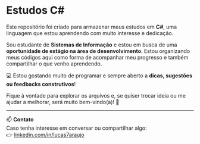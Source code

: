 # Estudos C#

Este repositório foi criado para armazenar meus estudos em **C#**, uma linguagem que estou aprendendo com muito interesse e dedicação.

Sou estudante de **Sistemas de Informação** e estou em busca de uma **oportunidade de estágio na área de desenvolvimento**. Estou organizando meus códigos aqui como forma de acompanhar meu progresso e também compartilhar o que venho aprendendo.

💻 Estou gostando muito de programar e sempre aberto a **dicas, sugestões ou feedbacks construtivos**!

Fique à vontade para explorar os arquivos e, se quiser trocar ideia ou me ajudar a melhorar, será muito bem-vindo(a)! 🚀

---

📫 **Contato**  
Caso tenha interesse em conversar ou compartilhar algo:  
👉 [linkedin.com/in/lucas7araujo](https://www.linkedin.com/in/lucas7araujo) 
